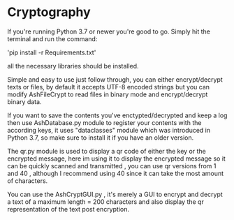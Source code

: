 # Cryptography
If you're running Python 3.7 or newer you're good to go. 
Simply hit the terminal and run the command:

'pip install -r Requirements.txt' 

all the necessary libraries should be installed.

Simple and easy to use just follow through, you can either encrypt/decrypt texts or files, by default it accepts UTF-8 encoded strings but you can modify 
AshFileCrypt to read files in binary mode and encrypt/decrypt binary data.

If you want to save the contents you've enctypted/decrypted and keep a log then use AshDatabase.py module to register your contents with the according keys, 
it uses "dataclasses" module which was introduced in Python 3.7, so make sure to install it if you have an older version.

The qr.py module is used to display a qr code of either the key or the encrypted message, here im using it to display the encrypted message so it 
can be quickly scanned and transmitted , you can use qr versions from 1 and 40 , although I recommend using 40 since it can take the most amount 
of characters.

You can use the AshCryptGUI.py , it's merely a GUI to encrypt and decrypt a text of a maximum length = 200 characters and also display the qr representation 
of the text post encryption.
